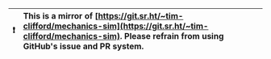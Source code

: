

| :exclamation:  | This is a mirror of [https://git.sr.ht/~tim-clifford/mechanics-sim](https://git.sr.ht/~tim-clifford/mechanics-sim). Please refrain from using GitHub's issue and PR system.  |
|----------------|:-------------------------------------------------------------------------------------------------------------------------------------------------------|


